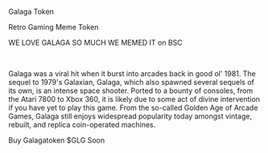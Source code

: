 Galaga Token

Retro Gaming Meme Token

WE LOVE GALAGA SO MUCH WE MEMED IT on BSC

​

Galaga was a viral hit when it burst into arcades back in good ol' 1981. The sequel to 1979's Galaxian, Galaga, which also spawned several sequels of its own, is an intense space shooter. Ported to a bounty of consoles, from the Atari 7800 to Xbox 360, it is likely due to some act of divine intervention if you have yet to play this game. From the so-called Golden Age of Arcade Games, Galaga still enjoys widespread popularity today amongst vintage, rebuilt, and replica coin-operated machines.

Buy Galagatoken $GLG Soon

<!---
galagatoken/galagatoken is a ✨ special ✨ repository because its `README.md` (this file) appears on your GitHub profile.
You can click the Preview link to take a look at your changes.
--->
